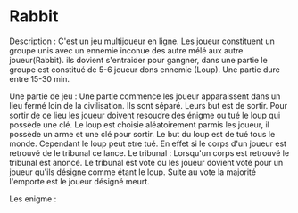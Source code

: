 # Rabbit
Description :
 C'est un jeu multijoueur en ligne.
 Les joueur constituent un groupe unis avec un ennemie inconue des autre mélé aux autre joueur(Rabbit).
 ils dovient s'entraider pour gangner, dans une partie le groupe est constitué de 5-6 joueur dons ennemie (Loup).
 Une partie dure entre 15-30 min.
 
 Une partie de jeu :
 Une partie commence les joueur apparaissent dans un lieu fermé loin de la civilisation. Ils sont séparé.
 Leurs but est de sortir. Pour sortir de ce lieu les joueur doivent resoudre des énigme ou tué le loup qui possède une clé.
 Le loup est choisie aléatoirement parmis les joueur, il possède un arme et une clé pour sortir.
 Le but du loup est de tué tous le monde.
 Cependant le loup peut etre tué. En effet si le corps d'un joueur est retrouvé de le tribunal ce lance.
 Le tribunal :
 Lorsqu'un corps est retrouvé le tribunal est anoncé. Le tribunal est vote ou les joueur dovient voté pour un joueur qu'ils désigne comme étant le loup. Suite au vote la majorité l'emporte est le joueur désigné meurt.
 
 Les enigme :
 
